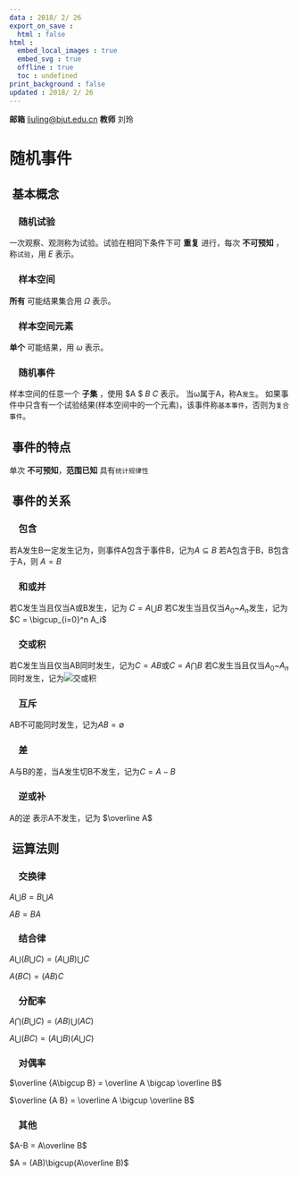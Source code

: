 ```yaml
---
data : 2018/ 2/ 26
export_on_save : 
  html : false
html :
  embed_local_images : true
  embed_svg : true
  offline : true
  toc : undefined
print_background : false
updated : 2018/ 2/ 26
---
```


**邮箱** liuling@bjut.edu.cn
**教师** 刘玲
# 随机事件

<span id = "基本概念"></span>
## &nbsp;基本概念

<span id = "随机试验"></span>
### &emsp;随机试验

一次观察、观测称为试验。试验在相同下条件下可 **重复** 进行，每次 **不可预知** ，称`试验`，用 $E$ 表示。

### &emsp;样本空间

**所有** 可能结果集合用 $Ω$ 表示。

### &emsp;样本空间元素

**单个** 可能结果，用 $ω$ 表示。

### &emsp;随机事件
样本空间的任意一个 **子集** ，使用 $A $ $B$ $C$ 表示。
当ω属于A，称A`发生`。
如果事件中只含有一个试验结果(样本空间中的一个元素)，该事件称`基本事件`，否则为`复合事件`。

<span id = "随机事件的特点"></span>
## &nbsp;事件的特点

单次 **不可预知**，**范围已知**
具有`统计规律性`
<span id = "事件的关系与运算"></span>
## &nbsp;事件的关系

### &emsp;包含

若A发生B一定发生记为，则事件A包含于事件B，记为$A\subseteq B$
若A包含于B，B包含于A，则  $A=B$

### &emsp;和或并

若C发生当且仅当A或B发生，记为 $C=A\bigcup B$
若C发生当且仅当$A_0$~$A_n$发生，记为$C = \bigcup_{i=0}^n A_i$



### &emsp;交或积
若C发生当且仅当AB同时发生，记为$C=AB$或$C=A\bigcap B$
若C发生当且仅当$A_0$~$A_n$同时发生，记为![交或积]( http://latex.codecogs.com/gif.latex?C=\bigcap_{i=0}^nA_i)

### &emsp;互斥
AB不可能同时发生，记为$AB=\emptyset$

### &emsp;差
A与B的差，当A发生切B不发生，记为$C=A-B$

### &emsp;逆或补
A的逆 表示A不发生，记为 $\overline A$

<span id = "运算法则"></span>
## &nbsp;运算法则
### &emsp;交换律
$A\bigcup B =B\bigcup A$

$AB =BA$
### &emsp;结合律
$A\bigcup (B\bigcup C) =(A\bigcup B)\bigcup C$

$A(BC) =(AB)C$

### &emsp;分配率
$A\bigcap (B\bigcup C) =(AB)\bigcup (AC)$

$A\bigcup (B C) =(A\bigcup B) (A\bigcup C)$

### &emsp;对偶率

$\overline {A\bigcup B} = \overline A \bigcap \overline B$

$\overline {A B} = \overline A \bigcup \overline B$
### &emsp;其他

$A-B = A\overline B$

$A = (AB)\bigcup(A\overline B)$